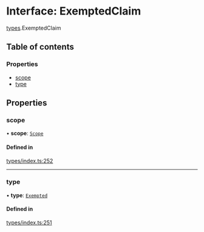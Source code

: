 # Interface: ExemptedClaim

[types](../wiki/types).ExemptedClaim

## Table of contents

### Properties

- [scope](../wiki/types.ExemptedClaim#scope)
- [type](../wiki/types.ExemptedClaim#type)

## Properties

### scope

• **scope**: [`Scope`](../wiki/types.Scope)

#### Defined in

[types/index.ts:252](https://github.com/PolymeshAssociation/polymesh-sdk/blob/339b7503/src/types/index.ts#L252)

___

### type

• **type**: [`Exempted`](../wiki/types.ClaimType#exempted)

#### Defined in

[types/index.ts:251](https://github.com/PolymeshAssociation/polymesh-sdk/blob/339b7503/src/types/index.ts#L251)
